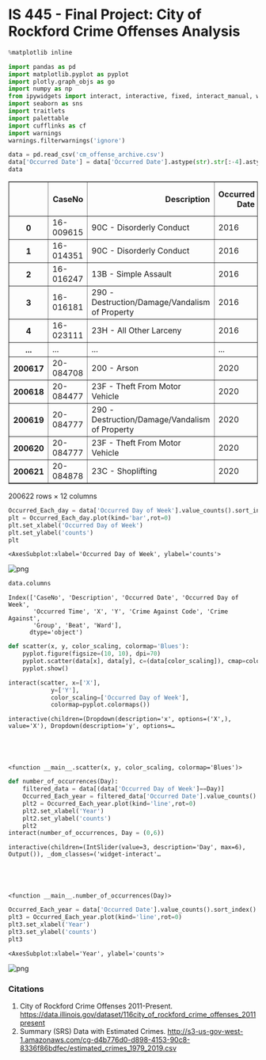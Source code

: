 # IS 445 - Final Project: City of Rockford Crime Offenses Analysis


```python
%matplotlib inline
```


```python
import pandas as pd
import matplotlib.pyplot as pyplot
import plotly.graph_objs as go
import numpy as np
from ipywidgets import interact, interactive, fixed, interact_manual, widgets
import seaborn as sns
import traitlets
import palettable
import cufflinks as cf
import warnings
warnings.filterwarnings('ignore')
```


```python
data = pd.read_csv('cm_offense_archive.csv')
data['Occurred Date'] = data['Occurred Date'].astype(str).str[:-4].astype(np.int64)
data
```




<div>
<style scoped>
    .dataframe tbody tr th:only-of-type {
        vertical-align: middle;
    }

    .dataframe tbody tr th {
        vertical-align: top;
    }

    .dataframe thead th {
        text-align: right;
    }
</style>
<table border="1" class="dataframe">
  <thead>
    <tr style="text-align: right;">
      <th></th>
      <th>CaseNo</th>
      <th>Description</th>
      <th>Occurred Date</th>
      <th>Occurred Day of Week</th>
      <th>Occurred Time</th>
      <th>X</th>
      <th>Y</th>
      <th>Crime Against Code</th>
      <th>Crime Against</th>
      <th>Group</th>
      <th>Beat</th>
      <th>Ward</th>
    </tr>
  </thead>
  <tbody>
    <tr>
      <th>0</th>
      <td>16-009615</td>
      <td>90C - Disorderly Conduct</td>
      <td>2016</td>
      <td>1</td>
      <td>1006</td>
      <td>-89.124354</td>
      <td>42.284104</td>
      <td>NaN</td>
      <td>NaN</td>
      <td>NaN</td>
      <td>NaN</td>
      <td>7.0</td>
    </tr>
    <tr>
      <th>1</th>
      <td>16-014351</td>
      <td>90C - Disorderly Conduct</td>
      <td>2016</td>
      <td>5</td>
      <td>1906</td>
      <td>-89.070417</td>
      <td>42.254735</td>
      <td>NaN</td>
      <td>NaN</td>
      <td>NaN</td>
      <td>NaN</td>
      <td>11.0</td>
    </tr>
    <tr>
      <th>2</th>
      <td>16-016247</td>
      <td>13B - Simple Assault</td>
      <td>2016</td>
      <td>2</td>
      <td>1550</td>
      <td>-89.042083</td>
      <td>42.238147</td>
      <td>NaN</td>
      <td>NaN</td>
      <td>NaN</td>
      <td>NaN</td>
      <td>8.0</td>
    </tr>
    <tr>
      <th>3</th>
      <td>16-016181</td>
      <td>290 - Destruction/Damage/Vandalism of Property</td>
      <td>2016</td>
      <td>3</td>
      <td>1138</td>
      <td>-89.029085</td>
      <td>42.241433</td>
      <td>NaN</td>
      <td>NaN</td>
      <td>NaN</td>
      <td>NaN</td>
      <td>14.0</td>
    </tr>
    <tr>
      <th>4</th>
      <td>16-023111</td>
      <td>23H - All Other Larceny</td>
      <td>2016</td>
      <td>6</td>
      <td>100</td>
      <td>-89.029201</td>
      <td>42.211097</td>
      <td>NaN</td>
      <td>NaN</td>
      <td>NaN</td>
      <td>NaN</td>
      <td>14.0</td>
    </tr>
    <tr>
      <th>...</th>
      <td>...</td>
      <td>...</td>
      <td>...</td>
      <td>...</td>
      <td>...</td>
      <td>...</td>
      <td>...</td>
      <td>...</td>
      <td>...</td>
      <td>...</td>
      <td>...</td>
      <td>...</td>
    </tr>
    <tr>
      <th>200617</th>
      <td>20-084708</td>
      <td>200 - Arson</td>
      <td>2020</td>
      <td>0</td>
      <td>109</td>
      <td>-89.070647</td>
      <td>42.253152</td>
      <td>PR</td>
      <td>PROPERTY</td>
      <td>A</td>
      <td>RP06</td>
      <td>11.0</td>
    </tr>
    <tr>
      <th>200618</th>
      <td>20-084477</td>
      <td>23F - Theft From Motor Vehicle</td>
      <td>2020</td>
      <td>6</td>
      <td>1420</td>
      <td>-89.053822</td>
      <td>42.260884</td>
      <td>PR</td>
      <td>PROPERTY</td>
      <td>A</td>
      <td>RP09</td>
      <td>10.0</td>
    </tr>
    <tr>
      <th>200619</th>
      <td>20-084777</td>
      <td>290 - Destruction/Damage/Vandalism of Property</td>
      <td>2020</td>
      <td>6</td>
      <td>1300</td>
      <td>-89.053850</td>
      <td>42.264499</td>
      <td>PR</td>
      <td>PROPERTY</td>
      <td>A</td>
      <td>RP09</td>
      <td>10.0</td>
    </tr>
    <tr>
      <th>200620</th>
      <td>20-084777</td>
      <td>23F - Theft From Motor Vehicle</td>
      <td>2020</td>
      <td>6</td>
      <td>1300</td>
      <td>-89.053850</td>
      <td>42.264499</td>
      <td>PR</td>
      <td>PROPERTY</td>
      <td>A</td>
      <td>RP09</td>
      <td>10.0</td>
    </tr>
    <tr>
      <th>200621</th>
      <td>20-084878</td>
      <td>23C - Shoplifting</td>
      <td>2020</td>
      <td>0</td>
      <td>1330</td>
      <td>-88.973476</td>
      <td>42.266605</td>
      <td>NaN</td>
      <td>NaN</td>
      <td>NaN</td>
      <td>NaN</td>
      <td>NaN</td>
    </tr>
  </tbody>
</table>
<p>200622 rows × 12 columns</p>
</div>




```python
Occurred_Each_day = data['Occurred Day of Week'].value_counts().sort_index()
plt = Occurred_Each_day.plot(kind='bar',rot=0)
plt.set_xlabel('Occurred Day of Week')
plt.set_ylabel('counts')
plt
```




    <AxesSubplot:xlabel='Occurred Day of Week', ylabel='counts'>




    
![png](output_4_1.png)
    



```python
data.columns
```




    Index(['CaseNo', 'Description', 'Occurred Date', 'Occurred Day of Week',
           'Occurred Time', 'X', 'Y', 'Crime Against Code', 'Crime Against',
           'Group', 'Beat', 'Ward'],
          dtype='object')




```python
def scatter(x, y, color_scaling, colormap='Blues'):
    pyplot.figure(figsize=(10, 10), dpi=70)
    pyplot.scatter(data[x], data[y], c=(data[color_scaling]), cmap=colormap)
    pyplot.show()
```


```python
interact(scatter, x=['X'],
            y=['Y'],
            color_scaling=['Occurred Day of Week'],
            colormap=pyplot.colormaps())
```


    interactive(children=(Dropdown(description='x', options=('X',), value='X'), Dropdown(description='y', options=…





    <function __main__.scatter(x, y, color_scaling, colormap='Blues')>




```python
def number_of_occurrences(Day):
    filtered_data = data[(data['Occurred Day of Week']==Day)]
    Occurred_Each_year = filtered_data['Occurred Date'].value_counts().sort_index()
    plt2 = Occurred_Each_year.plot(kind='line',rot=0)
    plt2.set_xlabel('Year')
    plt2.set_ylabel('counts')
    plt2
interact(number_of_occurrences, Day = (0,6))
```


    interactive(children=(IntSlider(value=3, description='Day', max=6), Output()), _dom_classes=('widget-interact'…





    <function __main__.number_of_occurrences(Day)>




```python
Occurred_Each_year = data['Occurred Date'].value_counts().sort_index()
plt3 = Occurred_Each_year.plot(kind='line',rot=0)
plt3.set_xlabel('Year')
plt3.set_ylabel('counts')
plt3
```




    <AxesSubplot:xlabel='Year', ylabel='counts'>




    
![png](output_9_1.png)
    


### Citations

1. City of Rockford Crime Offenses 2011-Present. https://data.illinois.gov/dataset/116city_of_rockford_crime_offenses_2011present<br>
2. Summary (SRS) Data with Estimated Crimes. http://s3-us-gov-west-1.amazonaws.com/cg-d4b776d0-d898-4153-90c8-8336f86bdfec/estimated_crimes_1979_2019.csv
